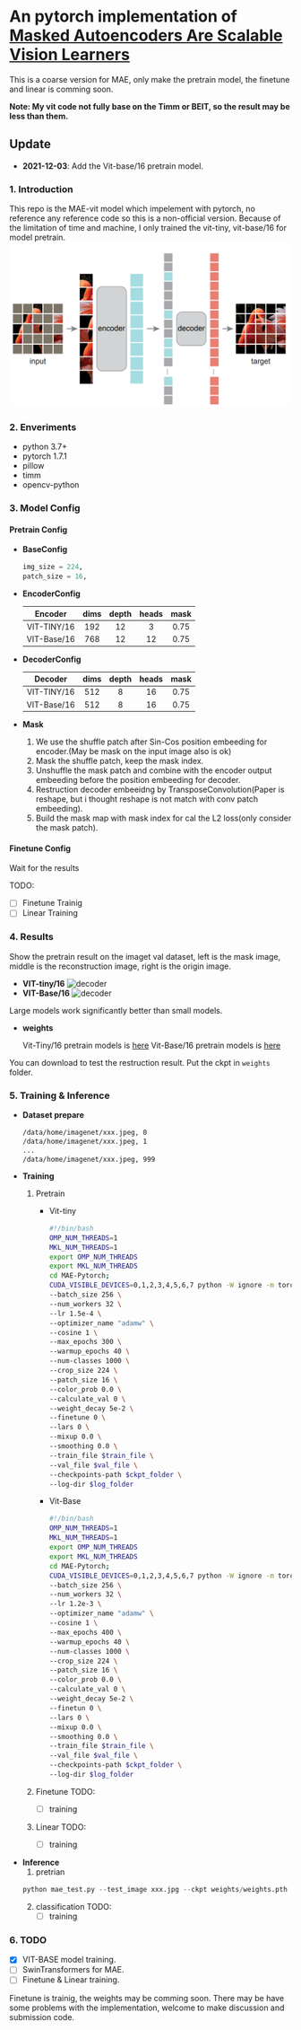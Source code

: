 # An pytorch implementation of [Masked Autoencoders Are Scalable Vision Learners](https://arxiv.org/abs/2111.06377)

This is a coarse version for MAE, only make the pretrain model, the finetune and linear is comming soon.

**Note: My vit code not fully base on the Timm or BEIT, so the result may be less than them.**

## Update
- **2021-12-03**: Add the Vit-base/16 pretrain model.


### 1. Introduction
This repo is the MAE-vit model which impelement with pytorch, no reference any reference code so this is a non-official version. Because of the limitation of time and machine, I only trained the vit-tiny, vit-base/16 for model pretrain.
![mae](fig/MAE.png)

### 2. Enveriments
- python 3.7+
- pytorch 1.7.1 
- pillow
- timm  
- opencv-python

### 3. Model Config

#### Pretrain Config

- **BaseConfig**
    ```python
    img_size = 224,
    patch_size = 16,
    ```
- **EncoderConfig**

    |Encoder|dims|depth|heads|mask|
    |:---:|:---:|:---:|:---:|:---:|
    |VIT-TINY/16|192|12|3|0.75|
    |VIT-Base/16|768|12|12|0.75|


- **DecoderConfig**
    
    |Decoder|dims|depth|heads|mask|
    |:---:|:---:|:---:|:---:|:---:|
    |VIT-TINY/16|512|8|16|0.75|
    |VIT-Base/16|512|8|16|0.75|
    
- **Mask**
    1. We use the shuffle patch after Sin-Cos position embeeding for encoder.(May be mask on the input image also is ok)
    2. Mask the shuffle patch, keep the mask index.
    3. Unshuffle the mask patch and combine with the encoder output embeeding before the position embeeding for decoder.
    4. Restruction decoder embeeidng by TransposeConvolution(Paper is reshape, but i thought reshape is not match with conv patch embeeding).
    5. Build the mask map with mask index for cal the L2 loss(only consider the mask patch).

#### Finetune Config
Wait for the results

TODO:
- [ ] Finetune Trainig
- [ ] Linear Training 

### 4. Results

Show the pretrain result on the imaget val dataset, left is the mask image, middle is the reconstruction image, right is the origin image.

- **VIT-tiny/16**
![decoder](fig/decoder.png)
- **VIT-Base/16**
![decoder](fig/decoder_vitbase.png)

Large models work significantly better than small models. 

- **weights**

    Vit-Tiny/16 pretrain models is [here](https://drive.google.com/file/d/1I0EzCLYLmHBfhIaESFvWGlhuQuJ8xPw6/view?usp=sharing)
    Vit-Base/16 pretrain models is [here](https://drive.google.com/file/d/1wxSNfWDbLCoSMelZCo1uj6MXcHDd8G0b/view?usp=sharing)

You can download to test the restruction result. Put the ckpt in ```weights``` folder.


### 5. Training & Inference
- **Dataset prepare**
    ```
    /data/home/imagenet/xxx.jpeg, 0
    /data/home/imagenet/xxx.jpeg, 1
    ...
    /data/home/imagenet/xxx.jpeg, 999
    ```
- **Training**
    1. Pretrain
        - Vit-tiny
            ```bash
            #!/bin/bash
            OMP_NUM_THREADS=1
            MKL_NUM_THREADS=1
            export OMP_NUM_THREADS
            export MKL_NUM_THREADS
            cd MAE-Pytorch;
            CUDA_VISIBLE_DEVICES=0,1,2,3,4,5,6,7 python -W ignore -m torch.distributed.launch --nproc_per_node 8 train_mae.py \
            --batch_size 256 \
            --num_workers 32 \
            --lr 1.5e-4 \
            --optimizer_name "adamw" \
            --cosine 1 \
            --max_epochs 300 \
            --warmup_epochs 40 \
            --num-classes 1000 \
            --crop_size 224 \
            --patch_size 16 \
            --color_prob 0.0 \
            --calculate_val 0 \
            --weight_decay 5e-2 \
            --finetune 0 \
            --lars 0 \
            --mixup 0.0 \
            --smoothing 0.0 \
            --train_file $train_file \
            --val_file $val_file \
            --checkpoints-path $ckpt_folder \
            --log-dir $log_folder
            ```
        - Vit-Base
            ```bash
            #!/bin/bash
            OMP_NUM_THREADS=1
            MKL_NUM_THREADS=1
            export OMP_NUM_THREADS
            export MKL_NUM_THREADS
            cd MAE-Pytorch;
            CUDA_VISIBLE_DEVICES=0,1,2,3,4,5,6,7 python -W ignore -m torch.distributed.launch --nproc_per_node 8 train_mae.py \
            --batch_size 256 \
            --num_workers 32 \
            --lr 1.2e-3 \
            --optimizer_name "adamw" \
            --cosine 1 \
            --max_epochs 400 \
            --warmup_epochs 40 \
            --num-classes 1000 \
            --crop_size 224 \
            --patch_size 16 \
            --color_prob 0.0 \
            --calculate_val 0 \
            --weight_decay 5e-2 \
            --finetun 0 \
            --lars 0 \
            --mixup 0.0 \
            --smoothing 0.0 \
            --train_file $train_file \
            --val_file $val_file \
            --checkpoints-path $ckpt_folder \
            --log-dir $log_folder
            ```

    2. Finetune
    TODO:
        - [ ] training
    3. Linear
    TODO:
        - [ ] training


- **Inference**
    1. pretrian
    ```python
    python mae_test.py --test_image xxx.jpg --ckpt weights/weights.pth
    ```
    2. classification
    TODO:
        - [ ] training

### 6. TODO
- [x] VIT-BASE model training.
- [ ] SwinTransformers for MAE.
- [ ] Finetune & Linear training.

Finetune is trainig, the weights may be comming soon. There may be have some problems with the implementation, welcome to make discussion and submission code.


